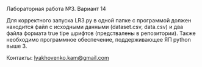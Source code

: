 Лабораторная работа №3. Вариант 14

Для корректного запуска LR3.py в одной папке с программой должен находится файл с исходными данными (dataset.csv, data.csv) и два файла формата true tipe шрифтов (предствалены в репозитории). Также необходимо программное обеспечение, поддерживающее ЯП python выше 3.

Контакты: lyakhovenko.kam@gmail.com

